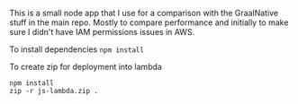 This is a small node app that I use for a comparison with the GraalNative stuff in the main repo. Mostly to compare performance and initially to make sure I didn't have IAM permissions issues in AWS.

To install dependencies
```npm install```

To create zip for deployment into lambda
```
npm install
zip -r js-lambda.zip .
```